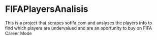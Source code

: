 # FIFAPlayersAnalisis
This is a project that scrapes sofifa.com and anslyses the players info to find which players are undervalued and are an oportunity to buy on FIFA Career Mode

